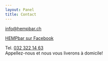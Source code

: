 ```yaml
---
layout: Panel
title: Contact
---
```

[info@hempbar.ch](mailto:info@hempbar.ch)

[HEMPbar sur Facebook](https://www.facebook.com/hempbar.ch/)

Tel. [032 322 14 63](tel:0323221463)    
Appellez-nous et nous vous liverons à domicile!
